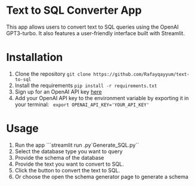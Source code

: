 # Text to SQL Converter App
This app allows users to convert text to SQL queries using the OpenAI GPT3-turbo. It also features a user-friendly interface built with Streamlit. 

# Installation
1. Clone the repository
```git clone https://github.com/Rafayqayyum/text-to-sql```
2. Install the requirements
```pip install -r requirements.txt```
3. Sign up for an OpenAI API key [here](https://platform.openai.com/signup/)
4. Add your OpenAI API key to the environment variable by exporting it in your terminal:
``` export OPENAI_API_KEY='YOUR_API_KEY'```

# Usage
1. Run the app
```streamlit run .py`Generate_SQL.py``
2. Select the database type you want to query
3. Provide the schema of the database
4. Provide the text you want to convert to SQL.
5. Click the button to convert the text to SQL.
6. Or choose the open the schema generator page to generate a schema


